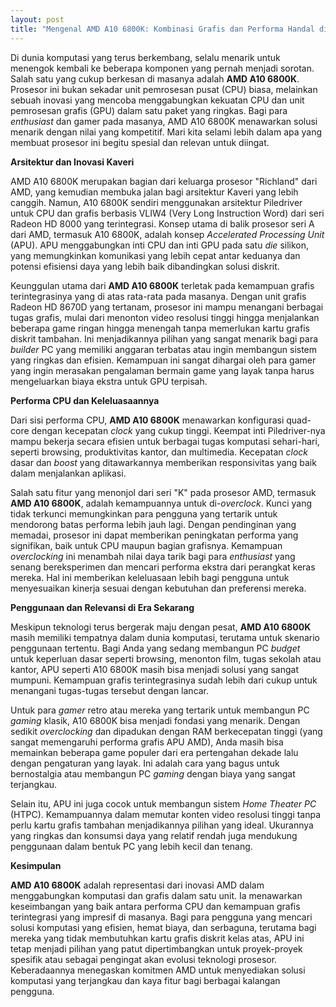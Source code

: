 ```yaml
---
layout: post
title: "Mengenal AMD A10 6800K: Kombinasi Grafis dan Performa Handal di Era Dulu"
---
```


Di dunia komputasi yang terus berkembang, selalu menarik untuk menengok kembali ke beberapa komponen yang pernah menjadi sorotan. Salah satu yang cukup berkesan di masanya adalah **AMD A10 6800K**. Prosesor ini bukan sekadar unit pemrosesan pusat (CPU) biasa, melainkan sebuah inovasi yang mencoba menggabungkan kekuatan CPU dan unit pemrosesan grafis (GPU) dalam satu paket yang ringkas. Bagi para *enthusiast* dan gamer pada masanya, AMD A10 6800K menawarkan solusi menarik dengan nilai yang kompetitif. Mari kita selami lebih dalam apa yang membuat prosesor ini begitu spesial dan relevan untuk diingat.

**Arsitektur dan Inovasi Kaveri**

AMD A10 6800K merupakan bagian dari keluarga prosesor "Richland" dari AMD, yang kemudian membuka jalan bagi arsitektur Kaveri yang lebih canggih. Namun, A10 6800K sendiri menggunakan arsitektur Piledriver untuk CPU dan grafis berbasis VLIW4 (Very Long Instruction Word) dari seri Radeon HD 8000 yang terintegrasi. Konsep utama di balik prosesor seri A dari AMD, termasuk A10 6800K, adalah konsep *Accelerated Processing Unit* (APU). APU menggabungkan inti CPU dan inti GPU pada satu *die* silikon, yang memungkinkan komunikasi yang lebih cepat antar keduanya dan potensi efisiensi daya yang lebih baik dibandingkan solusi diskrit.

Keunggulan utama dari **AMD A10 6800K** terletak pada kemampuan grafis terintegrasinya yang di atas rata-rata pada masanya. Dengan unit grafis Radeon HD 8670D yang tertanam, prosesor ini mampu menangani berbagai tugas grafis, mulai dari menonton video resolusi tinggi hingga menjalankan beberapa game ringan hingga menengah tanpa memerlukan kartu grafis diskrit tambahan. Ini menjadikannya pilihan yang sangat menarik bagi para *builder* PC yang memiliki anggaran terbatas atau ingin membangun sistem yang ringkas dan efisien. Kemampuan ini sangat dihargai oleh para gamer yang ingin merasakan pengalaman bermain game yang layak tanpa harus mengeluarkan biaya ekstra untuk GPU terpisah.

**Performa CPU dan Keleluasaannya**

Dari sisi performa CPU, **AMD A10 6800K** menawarkan konfigurasi quad-core dengan kecepatan *clock* yang cukup tinggi. Keempat inti Piledriver-nya mampu bekerja secara efisien untuk berbagai tugas komputasi sehari-hari, seperti browsing, produktivitas kantor, dan multimedia. Kecepatan *clock* dasar dan *boost* yang ditawarkannya memberikan responsivitas yang baik dalam menjalankan aplikasi.

Salah satu fitur yang menonjol dari seri "K" pada prosesor AMD, termasuk **AMD A10 6800K**, adalah kemampuannya untuk di-*overclock*. Kunci yang tidak terkunci memungkinkan para pengguna yang tertarik untuk mendorong batas performa lebih jauh lagi. Dengan pendinginan yang memadai, prosesor ini dapat memberikan peningkatan performa yang signifikan, baik untuk CPU maupun bagian grafisnya. Kemampuan *overclocking* ini menambah nilai daya tarik bagi para *enthusiast* yang senang bereksperimen dan mencari performa ekstra dari perangkat keras mereka. Hal ini memberikan keleluasaan lebih bagi pengguna untuk menyesuaikan kinerja sesuai dengan kebutuhan dan preferensi mereka.

**Penggunaan dan Relevansi di Era Sekarang**

Meskipun teknologi terus bergerak maju dengan pesat, **AMD A10 6800K** masih memiliki tempatnya dalam dunia komputasi, terutama untuk skenario penggunaan tertentu. Bagi Anda yang sedang membangun PC *budget* untuk keperluan dasar seperti browsing, menonton film, tugas sekolah atau kantor, APU seperti A10 6800K masih bisa menjadi solusi yang sangat mumpuni. Kemampuan grafis terintegrasinya sudah lebih dari cukup untuk menangani tugas-tugas tersebut dengan lancar.

Untuk para *gamer* retro atau mereka yang tertarik untuk membangun PC *gaming* klasik, A10 6800K bisa menjadi fondasi yang menarik. Dengan sedikit *overclocking* dan dipadukan dengan RAM berkecepatan tinggi (yang sangat memengaruhi performa grafis APU AMD), Anda masih bisa memainkan beberapa game populer dari era pertengahan dekade lalu dengan pengaturan yang layak. Ini adalah cara yang bagus untuk bernostalgia atau membangun PC *gaming* dengan biaya yang sangat terjangkau.

Selain itu, APU ini juga cocok untuk membangun sistem *Home Theater PC* (HTPC). Kemampuannya dalam memutar konten video resolusi tinggi tanpa perlu kartu grafis tambahan menjadikannya pilihan yang ideal. Ukurannya yang ringkas dan konsumsi daya yang relatif rendah juga mendukung penggunaan dalam bentuk PC yang lebih kecil dan tenang.

**Kesimpulan**

**AMD A10 6800K** adalah representasi dari inovasi AMD dalam menggabungkan komputasi dan grafis dalam satu unit. Ia menawarkan keseimbangan yang baik antara performa CPU dan kemampuan grafis terintegrasi yang impresif di masanya. Bagi para pengguna yang mencari solusi komputasi yang efisien, hemat biaya, dan serbaguna, terutama bagi mereka yang tidak membutuhkan kartu grafis diskrit kelas atas, APU ini tetap menjadi pilihan yang patut dipertimbangkan untuk proyek-proyek spesifik atau sebagai pengingat akan evolusi teknologi prosesor. Keberadaannya menegaskan komitmen AMD untuk menyediakan solusi komputasi yang terjangkau dan kaya fitur bagi berbagai kalangan pengguna.
